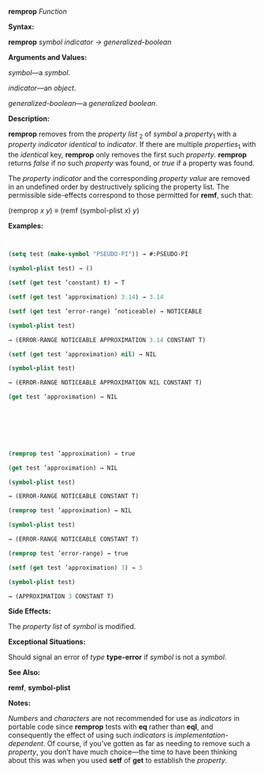 **remprop** *Function* 



**Syntax:** 



**remprop** *symbol indicator → generalized-boolean* 



**Arguments and Values:** 



*symbol*—a *symbol*. 



*indicator*—an *object*. 



*generalized-boolean*—a *generalized boolean*. 



**Description:** 



**remprop** removes from the *property list* <sub>2</sub> of *symbol* a *property*<sub>1</sub> with a *property indicator identical* to *indicator*. If there are multiple *properties*<sub>1</sub> with the *identical* key, **remprop** only removes the first such *property*. **remprop** returns *false* if no such *property* was found, or *true* if a property was found. 



The *property indicator* and the corresponding *property value* are removed in an undefined order by destructively splicing the property list. The permissible side-effects correspond to those permitted for **remf**, such that: 



(remprop *x y*) *≡* (remf (symbol-plist *x*) *y*) 



**Examples:**
```lisp
 

(setq test (make-symbol "PSEUDO-PI")) → #:PSEUDO-PI 

(symbol-plist test) → () 

(setf (get test ’constant) t) → T 

(setf (get test ’approximation) 3.14) → 3.14 

(setf (get test ’error-range) ’noticeable) → NOTICEABLE 

(symbol-plist test) 

→ (ERROR-RANGE NOTICEABLE APPROXIMATION 3.14 CONSTANT T) 

(setf (get test ’approximation) nil) → NIL 

(symbol-plist test) 

→ (ERROR-RANGE NOTICEABLE APPROXIMATION NIL CONSTANT T) 

(get test ’approximation) → NIL 



 

 

(remprop test ’approximation) → true 

(get test ’approximation) → NIL 

(symbol-plist test) 

→ (ERROR-RANGE NOTICEABLE CONSTANT T) 

(remprop test ’approximation) → NIL 

(symbol-plist test) 

→ (ERROR-RANGE NOTICEABLE CONSTANT T) 

(remprop test ’error-range) → true 

(setf (get test ’approximation) 3) → 3 

(symbol-plist test) 

→ (APPROXIMATION 3 CONSTANT T) 


```
**Side Effects:** 



The *property list* of *symbol* is modified. 



**Exceptional Situations:** 



Should signal an error of *type* **type-error** if *symbol* is not a *symbol*. 



**See Also:** 



**remf**, **symbol-plist** 



**Notes:** 



*Numbers* and *characters* are not recommended for use as *indicators* in portable code since **remprop** tests with **eq** rather than **eql**, and consequently the effect of using such *indicators* is *implementation-dependent*. Of course, if you’ve gotten as far as needing to remove such a *property*, you don’t have much choice—the time to have been thinking about this was when you used **setf** of **get** to establish the *property*. 



